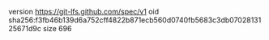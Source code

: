 version https://git-lfs.github.com/spec/v1
oid sha256:f3fb46b139d6a752cff4822b871ecb560d0740fb5683c3db0702813125671d9c
size 696
